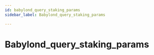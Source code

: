 ```yaml
---
id: babylond_query_staking_params
sidebar_label: Babylond_query_staking_params

---
```


# Babylond_query_staking_params